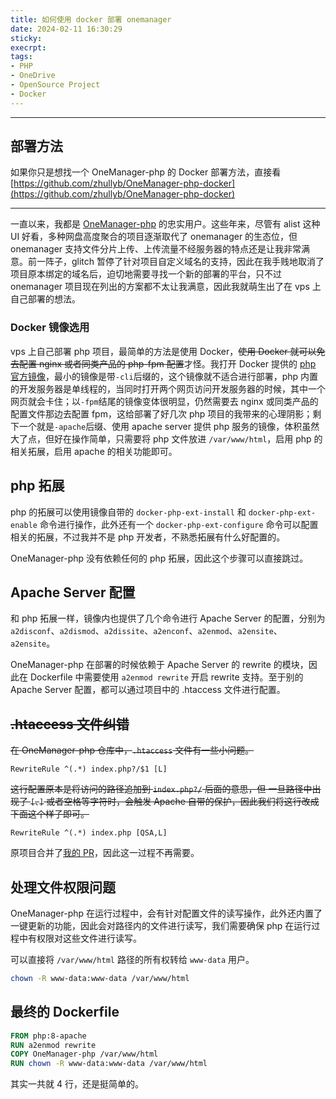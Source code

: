 ```yaml
---
title: 如何使用 docker 部署 onemanager
date: 2024-02-11 16:30:29
sticky:
execrpt:
tags:
- PHP
- OneDrive
- OpenSource Project
- Docker
---
```


***

## 部署方法

如果你只是想找一个 OneManager-php 的 Docker 部署方法，直接看 [https://github.com/zhullyb/OneManager-php-docker](https://github.com/zhullyb/OneManager-php-docker)

***

一直以来，我都是 [OneManager-php](https://github.com/qkqpttgf/OneManager-php) 的忠实用户。这些年来，尽管有 alist 这种 UI 好看，多种网盘高度聚合的项目逐渐取代了 onemanager 的生态位，但 onemanager 支持文件分片上传、上传流量不经服务器的特点还是让我非常满意。前一阵子，glitch 暂停了针对项目自定义域名的支持，因此在我手贱地取消了项目原本绑定的域名后，迫切地需要寻找一个新的部署的平台，只不过 onemanager 项目现在列出的方案都不太让我满意，因此我就萌生出了在 vps 上自己部署的想法。

### Docker 镜像选用

vps 上自己部署 php 项目，最简单的方法是使用 Docker，~~使用 Docker 就可以免去配置 nginx 或者同类产品的 php-fpm 配置~~才怪。我打开 Docker 提供的 [php 官方镜像](https://hub.docker.com/_/php)，最小的镜像是带`-cli`后缀的，这个镜像就不适合进行部署，php 内置的开发服务器是单线程的，当同时打开两个网页访问开发服务器的时候，其中一个网页就会卡住；以`-fpm`结尾的镜像变体很明显，仍然需要去 nginx 或同类产品的配置文件那边去配置 fpm，这给部署了好几次 php 项目的我带来的心理阴影；剩下一个就是`-apache`后缀、使用 apache server 提供 php 服务的镜像，体积虽然大了点，但好在操作简单，只需要将 php 文件放进 `/var/www/html`，启用 php 的相关拓展，启用 apache 的相关功能即可。

## php 拓展

php 的拓展可以使用镜像自带的 `docker-php-ext-install` 和 `docker-php-ext-enable` 命令进行操作，此外还有一个 `docker-php-ext-configure` 命令可以配置相关的拓展，不过我并不是 php 开发者，不熟悉拓展有什么好配置的。

OneManager-php 没有依赖任何的 php 拓展，因此这个步骤可以直接跳过。

## Apache Server 配置

和 php 拓展一样，镜像内也提供了几个命令进行 Apache Server 的配置，分别为 `a2disconf`、`a2dismod`、`a2dissite`、`a2enconf`、`a2enmod`、`a2ensite`、`a2ensite`。

OneManager-php 在部署的时候依赖于 Apache Server 的 rewrite 的模块，因此在 Dockerfile 中需要使用 `a2enmod rewrite` 开启 rewrite 支持。至于别的 Apache Server 配置，都可以通过项目中的 .htaccess 文件进行配置。

## ~~.htaccess 文件纠错~~

~~在 OneManager-php 仓库中，`.htaccess` 文件有一些小问题。~~

```htaccess
RewriteRule ^(.*) index.php?/$1 [L]
```

~~这行配置原本是将访问的路径追加到 `index.php?/` 后面的意思，但 一旦路径中出现了 `[`、`]` 或者空格等字符时，会触发 Apache 自带的保护，因此我们将这行改成下面这个样子即可。~~

```htaccess
RewriteRule ^(.*) index.php [QSA,L]
```

原项目合并了[我的 PR](https://github.com/qkqpttgf/OneManager-php/pull/716)，因此这一过程不再需要。

## 处理文件权限问题

OneManager-php 在运行过程中，会有针对配置文件的读写操作，此外还内置了一键更新的功能，因此会对路径内的文件进行读写，我们需要确保 php 在运行过程中有权限对这些文件进行读写。

可以直接将 `/var/www/html` 路径的所有权转给 `www-data` 用户。

```bash
chown -R www-data:www-data /var/www/html
```

## 最终的 Dockerfile

```dockerfile
FROM php:8-apache
RUN a2enmod rewrite
COPY OneManager-php /var/www/html
RUN chown -R www-data:www-data /var/www/html
```

其实一共就 4 行，还是挺简单的。
